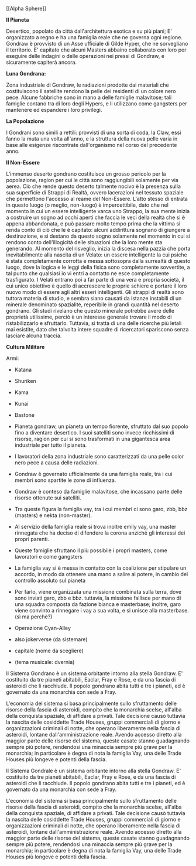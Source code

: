 [[Alpha Sphere]]

**Il Pianeta**

Desertico, popolato da città dall'architettura esotica e su più piani;
E' organizzato a regno e ha una famiglia reale che ne governa ogni regione.
Gondraw è provvisto di un Asse ufficiale di Gilde Hyper, che ne sorvegliano il territorio.
E' capitato che alcuni Masters abbaino collaborato con loro per eseguire delle indagini o delle operazioni nei pressi di Gondraw, e sicuramente capiterà ancora.

**Luna Gondrana:**

Zona industriale di Gondraw, le radiazioni prodotte dai materiali che costituiscono il satellite rendono la pelle dei residenti di un colore nero pece.
Alcune fabbriche sono in mano a delle famiglie malavitose; tali famiglie contano tra di loro degli Hypers, e li utilizzano come gangsters per mantenere ed espandere i loro privilegi.

**La Popolazione**

I Gondrani sono simili a rettili: provvisti di una sorta di coda, la Claw, essi fanno la muta una volta all'anno, e la struttura della nuova pelle varia in base alle esigenze riscontrate dall'organismo nel corso del precedente anno.

**Il Non-Essere**

L'immenso deserto gondrano costituisce un grosso pericolo per la popolazione, ragion per cui le città sono raggiungibili solamente per via aerea.
Ciò che rende questo deserto talmente nocivo è la presenza sulla sua superficie di Strappi di Realtà, ovvero lacerazioni nel tessuto spaziale che permettono l'accesso al reame del Non-Essere. L'atto stesso di entrata in questo luogo (o meglio, non-luogo) è impercettibile, dato che nel momento in cui un essere intelligente varca uno Strappo, la sua mente inizia a costruire un sogno ad occhi aperti che faccia le veci della realtà che si è appena abbandonata, e può passare molto tempo prima che la vittima si renda conto di ciò che le è capitato: alcuni addirittura sognano di giungere a destinazione, e si destano da questo sogno solamente nel momento in cui si rendono conto dell'illogicità delle situazioni che la loro mente sta generando.
Al momento del risveglio, inizia la discesa nella pazzia che porta inevitabilmente alla nascita di un Velato: un essere intelligente la cui psiche è stata completamente corrotta e messa sottosopra dalla surrealtà di questo luogo, dove la logica e le leggi della fisica sono completamente sovvertite, a tal punto che qualsiasi io vi entri a contatto ne esce completamente trasfigurato.
I Velati entrano poi a far parte di una vera e propria società, il cui unico obiettivo è quello di accrescere le proprie schiere e portare il loro nuovo modo di essere agli altri esseri intelligenti.
Gli strappi di realtà sono tuttora materia di studio, e sembra siano causati da istanze instabili di un minerale denominato spazialite, reperibile in grandi quantità nel deserto gondrano. Gli studi rivelano che questo minerale potrebbe avere delle proprietà utilissime, perciò è un interesse generale trovare il modo di ristabilizzarlo e sfruttarlo. Tuttavia, si tratta di una delle ricerche più letali mai esistite, dato che talvolta intere squadre di ricercatori spariscono senza lasciare alcuna traccia.

**Cultura Militare**

Armi:
 - Katana
 - Shuriken
 - Kama
 - Kunai
 - Bastone

 - Pianeta gondraw, un pianeta un tempo fiorente, sfruttato dal suo popolo fino a diventare desertico. I suoi satelliti sono invece ricchissimi di risorse, ragion per cui si sono trasformati in una gigantesca area industriale per tutto il pianeta.
 - I lavoratori della zona industriale sono caratterizzati da una pelle color nero pece a causa delle radiazioni.
 - Gondraw è governato ufficialmente da una famiglia reale, tra i cui membri sono spartite le zone di influenza.
 - Gondraw è conteso da famiglie malavitose, che incassano parte delle risorse ottenute sui satelliti.
 - Tra queste figura la famiglia vay, tra i cui membri ci sono garo, zbb, bbz (masters) e nekta (non-master).
 - Al servizio della famiglia reale si trova inoltre emily vay, una master rinnegata che ha deciso di difendere la corona anzichè gli interessi dei propri parenti.
 - Queste famiglie sfruttano il più possibile i propri masters, come lavoratori e come gangsters
 - La famiglia vay si è messa in contatto con la coalizione per stipulare un accordo, in modo da ottenere una mano a salire al potere, in cambio del controllo assoluto sul pianeta
 - Per farlo, viene organizzata una missione combinata sulla terra, dove sono inviati garo, zbb e bbz. tuttavia, la missione fallisce per mano di una squadra composta da fazione bianca e masterbase; inoltre, garo viene convinto a rinnegare i vay a sua volta, e si unisce alla masterbase. (sì ma perchè?)
 - Operazione Cyan-Alley
 - also jokerverse (da sistemare)
 - capitale (nome da scegliere)
 - (tema musicale: dvernia)

Il Sistema Gondrano è un sistema orbitante intorno alla stella Gondraw. E' costituito da tre pianeti abitabili, Eaclar, Fray e Rose, e da una fascia di asteroidi che li racchiude.
Il popolo gondrano abita tutti e tre i pianeti, ed è governato da una monarchia con sede a Fray.

L'economia del sistema si basa principalmente sullo sfruttamento delle risorse della fascia di asteroidi, compito che la monarchia scelse, all'alba della conquista spaziale, di affidare a privati. Tale decisione causò tuttavia la nascita delle cosiddette Trade Houses, gruppi commerciali di giorno e organizzazioni criminali di notte, che operano liberamente nella fascia di asteroidi, lontane dall'amministrazione reale. Avendo accesso diretto alla maggior parte delle risorse del sistema, queste casate stanno guadagnando sempre più potere, rendendosi una minaccia sempre più grave per la monarchia; in particolare è degna di nota la famiglia Vay, una delle Trade Houses più longeve e potenti della fascia.

Il Sistema Gondrale è un sistema orbitante intorno alla stella Gondraw. E' costituito da tre pianeti abitabili, Eaclar, Fray e Rose, e da una fascia di asteroidi che li racchiude.
Il popolo gondrano abita tutti e tre i pianeti, ed è governato da una monarchia con sede a Fray.

L'economia del sistema si basa principalmente sullo sfruttamento delle risorse della fascia di asteroidi, compito che la monarchia scelse, all'alba della conquista spaziale, di affidare a privati. Tale decisione causò tuttavia la nascita delle cosiddette Trade Houses, gruppi commerciali di giorno e organizzazioni criminali di notte, che operano liberamente nella fascia di asteroidi, lontane dall'amministrazione reale. Avendo accesso diretto alla maggior parte delle risorse del sistema, queste casate stanno guadagnando sempre più potere, rendendosi una minaccia sempre più grave per la monarchia; in particolare è degna di nota la famiglia Vay, una delle Trade Houses più longeve e potenti della fascia.